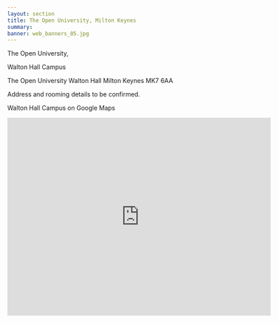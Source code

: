 ```yaml
---
layout: section
title: The Open University, Milton Keynes
summary: 
banner: web_banners_05.jpg
---
```




The Open University, 

Walton Hall Campus

The Open University
Walton Hall
Milton Keynes
MK7 6AA


Address and rooming details to be confirmed.


Walton Hall Campus on Google Maps

<iframe src="https://www.google.com/maps/embed?pb=!1m18!1m12!1m3!1d4910.025373023295!2d-0.7149678717295506!3d52.02486656889359!2m3!1f0!2f0!3f0!3m2!1i1024!2i768!4f13.1!3m3!1m2!1s0x4877ab31fefdf42b%3A0xce5206bbae145451!2sMilton%20Keynes%20MK7%206AA!5e0!3m2!1sen!2suk!4v1652709808422!5m2!1sen!2suk" width="600" height="450" style="border:0;" allowfullscreen="" loading="lazy" referrerpolicy="no-referrer-when-downgrade"></iframe>









